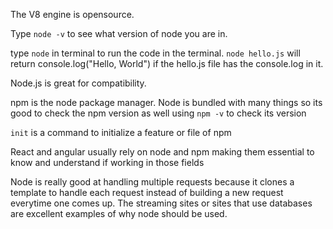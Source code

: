 The V8 engine is opensource.

Type `node -v` to see what version of node you are in.

type `node` in terminal to run the code in the terminal.
  `node hello.js` will return console.log("Hello, World") if the hello.js file has the console.log in it.

Node.js is great for compatibility.

npm is the node package manager. Node is bundled with many things so its good to check the npm version as well using `npm -v` to check its version

`init` is a command to initialize a feature or file of npm

React and angular usually rely on node and npm making them essential to know and understand if working in those fields

Node is really good at handling multiple requests because it clones a template to handle each request instead of building a new request everytime one comes up.
  The streaming sites or sites that use databases are excellent examples of why node should be used.